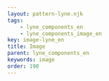 ```yaml
---
layout: pattern-lyne.njk
tags: 
    - lyne_components_en
    - lyne_components_image_en
key: image-lyne_en
title: Image
parent: lyne_components_en
keywords: image
order: 190
---
```

